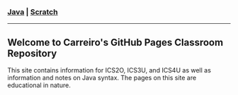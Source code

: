 ### [Java](/JavaIndex) | [Scratch](/ScratchIndex.md)

---
## Welcome to Carreiro's GitHub Pages Classroom Repository

This site contains information for ICS2O, ICS3U, and ICS4U as well as information and notes on Java syntax. The pages on this site are educational in nature.


